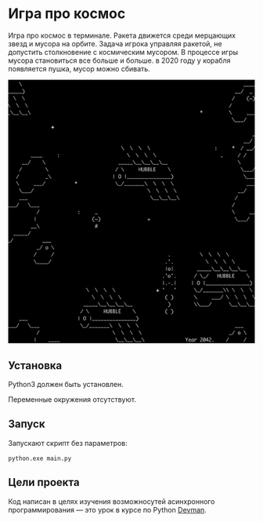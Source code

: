 # Игра про космос

Игра про космос в терминале. Ракета движется среди мерцающих звезд и мусора на орбите. Задача игрока управляя ракетой, не допустить столкновение с космическим мусором. В процессе игры мусора становиться все больше и больше. в 2020 году у корабля появляется пушка, мусор можно сбивать.

![Demo](space-demo.gif)

## Установка

Python3 должен быть установлен.

Переменные окружения отсутствуют.

## Запуск

Запускают скрипт без параметров:


```
python.exe main.py
```

## Цели проекта

Код написан в целях изучения возможносутей асинхронного программирования — это урок в курсе по Python [Devman](https://dvmn.org).
